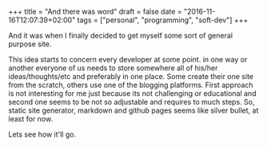 +++
title = "And there was word"
draft = false
date = "2016-11-16T12:07:39+02:00"
tags = ["personal", "programming", "soft-dev"]
+++

And it was when I finally decided to get myself some sort of general purpose site.

This idea starts to concern every developer at some point. in one way or another everyone of us needs to store somewhere all of his/her ideas/thoughts/etc and preferably in one place.
Some create their one site from the scratch, others use one of the blogging platforms.
First approach is not interesting for me just because its not challenging or educational and second one seems to be not so adjustable and requires to much steps.
So, static site generator, markdown and github pages seems like silver bullet, at least for now.

Lets see how it'll go.
